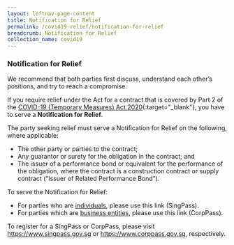 ```yaml
---
layout: leftnav-page-content
title: Notification for Relief
permalink: /covid19-relief/notification-for-relief
breadcrumb: Notification for Relief
collection_name: covid19
---
```


### Notification for Relief ### 

We recommend that both parties first discuss, understand each other’s positions, and try to reach a compromise.

If you require relief under the Act for a contract that is covered by Part 2 of the [COVID-19 (Temporary Measures) Act 2020](https://sso.agc.gov.sg/Act/COVID19TMA2020){:target="_blank"}, you have to serve a <b>Notification for Relief</b>.

The party seeking relief must serve a Notification for Relief on the following, where applicable:
* The other party or parties to the contract;
* Any guarantor or surety for the obligation in the contract; and
* The issuer of a performance bond or equivalent for the performance of the obligation, where the contract is a construction contract or supply contract (“Issuer of Related Performance Bond”).

To serve the Notification for Relief:
* For parties who are <u>individuals</u>, please use this link (SingPass).
* For parties which are <u>business entities</u>, please use this link (CorpPass).

To register for a SingPass or CorpPass, please visit https://www.singpass.gov.sg or https://www.corppass.gov.sg, respectively. 





